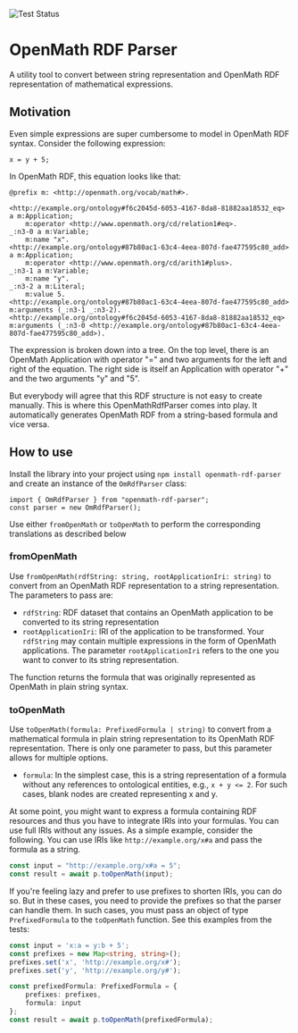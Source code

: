 ![Test Status](https://github.com/aljoshakoecher/openmath-rdf-parser/actions/workflows/main.yml/badge.svg)

# OpenMath RDF Parser
A utility tool to convert between string representation and OpenMath RDF representation of mathematical expressions.

## Motivation
Even simple expressions are super cumbersome to model in OpenMath RDF syntax. Consider the following expression:
```
x = y + 5;
```

In OpenMath RDF, this equation looks like that:
```
@prefix m: <http://openmath.org/vocab/math#>.

<http://example.org/ontology#f6c2045d-6053-4167-8da8-81882aa18532_eq> a m:Application;
    m:operator <http://www.openmath.org/cd/relation1#eq>.
_:n3-0 a m:Variable;
    m:name "x".
<http://example.org/ontology#87b80ac1-63c4-4eea-807d-fae477595c80_add> a m:Application;
    m:operator <http://www.openmath.org/cd/arith1#plus>.
_:n3-1 a m:Variable;
    m:name "y".
_:n3-2 a m:Literal;
    m:value 5.
<http://example.org/ontology#87b80ac1-63c4-4eea-807d-fae477595c80_add> m:arguments (_:n3-1 _:n3-2).
<http://example.org/ontology#f6c2045d-6053-4167-8da8-81882aa18532_eq> m:arguments (_:n3-0 <http://example.org/ontology#87b80ac1-63c4-4eea-807d-fae477595c80_add>).
```

The expression is broken down into a tree. On the top level, there is an OpenMath Application with operator "=" and two arguments for the left and right of the equation. The right side is itself an Application with operator "+" and the two arguments "y" and "5".

But everybody will agree that this RDF structure is not easy to create manually. This is where this OpenMathRdfParser comes into play. It automatically generates OpenMath RDF from a string-based formula and vice versa.

## How to use
Install the library into your project using `npm install openmath-rdf-parser` and create an instance of the `OmRdfParser` class:
```
import { OmRdfParser } from "openmath-rdf-parser";
const parser = new OmRdfParser();
```
Use either `fromOpenMath` or `toOpenMath` to perform the corresponding translations as described below


### fromOpenMath
Use `fromOpenMath(rdfString: string, rootApplicationIri: string)` to convert from an OpenMath RDF representation to a string representation. The parameters to pass are:
- `rdfString`: RDF dataset that contains an OpenMath application to be converted to its string representation
- `rootApplicationIri`: IRI of the application to be transformed. Your `rdfString` may contain multiple expressions in the form of OpenMath applications. The parameter `rootApplicationIri` refers to the one you want to conver to its string representation.

The function returns the formula that was originally represented as OpenMath in plain string syntax.


### toOpenMath
Use `toOpenMath(formula: PrefixedFormula | string)` to convert from a mathematical formula in plain string representation to its OpenMath RDF representation. There is only one parameter to pass, but this parameter allows for multiple options.
- `formula`: In the simplest case, this is a string representation of a formula without any references to ontological entities, e.g., `x + y <= 2`. For such cases, blank nodes are created representing x and y.

At some point, you might want to express a formula containing RDF resources and thus you have to integrate IRIs into your formulas. You can use full IRIs without any issues. As a simple example, consider the following. You can use IRIs like `http://example.org/x#a` and pass the formula as a string.
```ts
const input = "http://example.org/x#a = 5";
const result = await p.toOpenMath(input);
```

If you're feeling lazy and prefer to use prefixes to shorten IRIs, you can do so. But in these cases, you need to provide the prefixes so that the parser can handle them. In such cases, you must pass an object of type `PrefixedFormula` to the `toOpenMath` function. See this examples from the tests:
```ts
const input = 'x:a = y:b + 5';
const prefixes = new Map<string, string>();
prefixes.set('x', 'http://example.org/x#');
prefixes.set('y', 'http://example.org/y#');

const prefixedFormula: PrefixedFormula = {
	prefixes: prefixes, 
	formula: input
};
const result = await p.toOpenMath(prefixedFormula);
```



